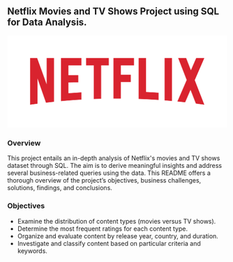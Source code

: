 ## Netflix Movies and TV Shows Project using SQL for Data Analysis.
![](https://github.com/Rishabh45/NETFLIX_SQL_PROJECT/blob/main/Netflix_Logo.png)

### Overview

This project entails an in-depth analysis of Netflix's movies and TV shows dataset through SQL. The aim is to derive meaningful insights and address several business-related queries using the data. This README offers a thorough overview of the project’s objectives, business challenges, solutions, findings, and conclusions.

### Objectives

- Examine the distribution of content types (movies versus TV shows).
- Determine the most frequent ratings for each content type.
- Organize and evaluate content by release year, country, and duration.
- Investigate and classify content based on particular criteria and keywords.
